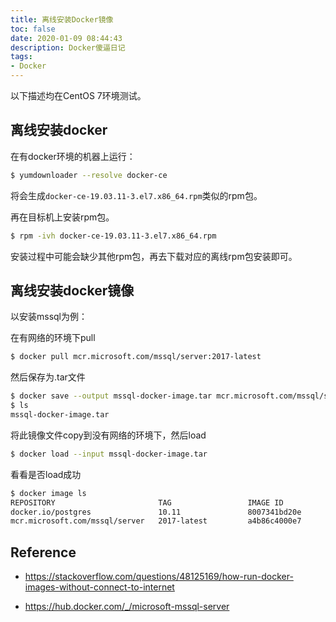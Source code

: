```yaml
---
title: 离线安装Docker镜像
toc: false
date: 2020-01-09 08:44:43
description: Docker傻逼日记
tags:
- Docker
---
```




以下描述均在CentOS 7环境测试。

## 离线安装docker

在有docker环境的机器上运行：

```bash
$ yumdownloader --resolve docker-ce
```

将会生成`docker-ce-19.03.11-3.el7.x86_64.rpm`类似的rpm包。

再在目标机上安装rpm包。

```bash
$ rpm -ivh docker-ce-19.03.11-3.el7.x86_64.rpm
```

安装过程中可能会缺少其他rpm包，再去下载对应的离线rpm包安装即可。

## 离线安装docker镜像

以安装mssql为例：

在有网络的环境下pull

```bash
$ docker pull mcr.microsoft.com/mssql/server:2017-latest
```

然后保存为.tar文件

```bash
$ docker save --output mssql-docker-image.tar mcr.microsoft.com/mssql/server
$ ls
mssql-docker-image.tar
```

将此镜像文件copy到没有网络的环境下，然后load

```bash
$ docker load --input mssql-docker-image.tar 
```

看看是否load成功

```bash
$ docker image ls
REPOSITORY                       TAG                 IMAGE ID            CREATED             SIZE
docker.io/postgres               10.11               8007341bd20e        11 days ago         250 MB
mcr.microsoft.com/mssql/server   2017-latest         a4b86c4000e7        5 weeks ago         1.4 GB
```

## Reference

-  https://stackoverflow.com/questions/48125169/how-run-docker-images-without-connect-to-internet 

-  https://hub.docker.com/_/microsoft-mssql-server 